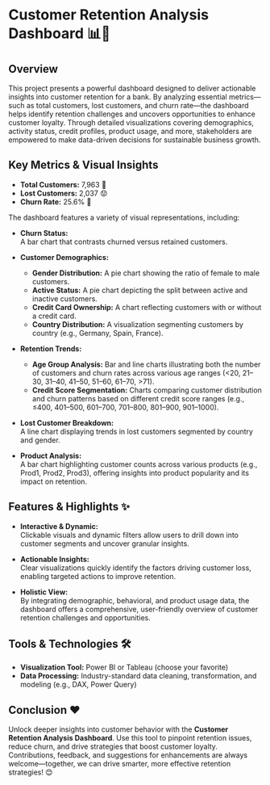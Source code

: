 # Customer Retention Analysis Dashboard 📊👥

## Overview
This project presents a powerful dashboard designed to deliver actionable insights into customer retention for a bank. By analyzing essential metrics—such as total customers, lost customers, and churn rate—the dashboard helps identify retention challenges and uncovers opportunities to enhance customer loyalty. Through detailed visualizations covering demographics, activity status, credit profiles, product usage, and more, stakeholders are empowered to make data-driven decisions for sustainable business growth.

## Key Metrics & Visual Insights
- **Total Customers:** 7,963 👥  
- **Lost Customers:** 2,037 😟  
- **Churn Rate:** 25.6% 🔄  

The dashboard features a variety of visual representations, including:

- **Churn Status:**  
  A bar chart that contrasts churned versus retained customers.

- **Customer Demographics:**  
  - **Gender Distribution:** A pie chart showing the ratio of female to male customers.  
  - **Active Status:** A pie chart depicting the split between active and inactive customers.  
  - **Credit Card Ownership:** A chart reflecting customers with or without a credit card.  
  - **Country Distribution:** A visualization segmenting customers by country (e.g., Germany, Spain, France).

- **Retention Trends:**  
  - **Age Group Analysis:** Bar and line charts illustrating both the number of customers and churn rates across various age ranges (<20, 21–30, 31–40, 41–50, 51–60, 61–70, >71).  
  - **Credit Score Segmentation:** Charts comparing customer distribution and churn patterns based on different credit score ranges (e.g., ≤400, 401–500, 601–700, 701–800, 801–900, 901–1000).

- **Lost Customer Breakdown:**  
  A line chart displaying trends in lost customers segmented by country and gender.

- **Product Analysis:**  
  A bar chart highlighting customer counts across various products (e.g., Prod1, Prod2, Prod3), offering insights into product popularity and its impact on retention.

## Features & Highlights ✨
- **Interactive & Dynamic:**  
  Clickable visuals and dynamic filters allow users to drill down into customer segments and uncover granular insights.

- **Actionable Insights:**  
  Clear visualizations quickly identify the factors driving customer loss, enabling targeted actions to improve retention.

- **Holistic View:**  
  By integrating demographic, behavioral, and product usage data, the dashboard offers a comprehensive, user-friendly overview of customer retention challenges and opportunities.

## Tools & Technologies 🛠️
- **Visualization Tool:** Power BI or Tableau (choose your favorite)  
- **Data Processing:** Industry-standard data cleaning, transformation, and modeling (e.g., DAX, Power Query)

## Conclusion ❤️
Unlock deeper insights into customer behavior with the **Customer Retention Analysis Dashboard**. Use this tool to pinpoint retention issues, reduce churn, and drive strategies that boost customer loyalty. Contributions, feedback, and suggestions for enhancements are always welcome—together, we can drive smarter, more effective retention strategies! 😊
